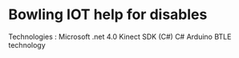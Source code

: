 # Bowling IOT help for disables
 Technologies : Microsoft .net 4.0 
                Kinect SDK (C#)
                C# 
                Arduino 
                BTLE technology
                
